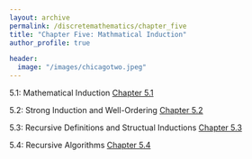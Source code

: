 ```yaml
---
layout: archive
permalink: /discretemathematics/chapter_five
title: "Chapter Five: Mathmatical Induction"
author_profile: true

header:
  image: "/images/chicagotwo.jpeg"
---
```


5.1: Mathematical Induction
[Chapter 5.1](https://devintheengineer.com/discretemathematics/chapter_five/section_five_one)

5.2: Strong Induction and Well-Ordering
[Chapter 5.2](https://devintheengineer.com/discretemathematics/chapter_five/section_five_two)

5.3: Recursive Definitions and Structual Inductions
[Chapter 5.3](https://devintheengineer.com/discretemathematics/chapter_five/section_five_three)

5.4: Recursive Algorithms
[Chapter 5.4](https://devintheengineer.com/discretemathematics/chapter_five/section_five_four)


